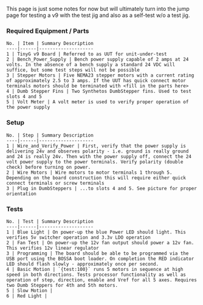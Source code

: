 This page is just some notes for now but will ultimately turn into the jump page for testing a v9 with the test jig and also as a self-test w/o a test jig.

### Required Equipment / Parts

	No. | Item | Summary Description
	----|------|--------------------
	1 | TinyG v9 Board | Referred to as UUT for unit-under-test
	2 | Bench_Power_Supply | Bench power supply capable of 2 amps at 24 volts. In the absence of a bench supply a standard 24 VDC will suffice, but some test steps will not be possible
	3 | Stepper Motors | Five NEMA23 stepper motors with a current rating of approximately 2.5 to 3 amps. If the UUT has quick connect motor terminals motors should be terminated with <fill in the parts here>
	4 | Dumb Stepper Fins | Two Synthetos DumbStepper fins. Used to test slots 4 and 5
	5 | Volt Meter | A volt meter is used to verify proper operation of the power supply

### Setup

	No. | Step | Summary Description
	----|------|--------------------
	1 | Wire_and_Verify_Power | First, verify that the power supply is delivering 24v and observes polarity - i.e. ground is really ground and 24 is really 24v. Then with the power supply off, connect the 24 volt power supply to the power terminals. Verify polarity (double check) before turning on power.
	2 | Wire Motors | Wire motors to motor terminals 1 through 5. Depending on the board construction this will require either quick connect terminals or screw terminals
	3 | Plug in DumbSteppers | ...to slots 4 and 5. See picture for proper orientation



### Tests

	No. | Test | Summary Description
	----|------|--------------------
	1 | Blue Light | On power-up the blue Power LED should light. This verifies 5v switcher operation and 3.3v LDO operation
	2 | Fan Test | On power-up the 12v fan output should power a 12v fan. This verifies 12v linear regulator
	3 | Programming | The board should be able to be programmed via the USB port using the BOSSA boot loader. On completion the RED indicator LED should flash slowly - approximately once per second.
	4 | Basic Motion | `{test:100}` runs 5 motors in sequence at high speed in both directions. Tests processor functionality as well as operation of step, direction, enable and Vref for all 5 axes. Requires two Dumb Steppers for 4th and 5th motors.
	5 | Slow Motion | 
	6 | Red Light | 

